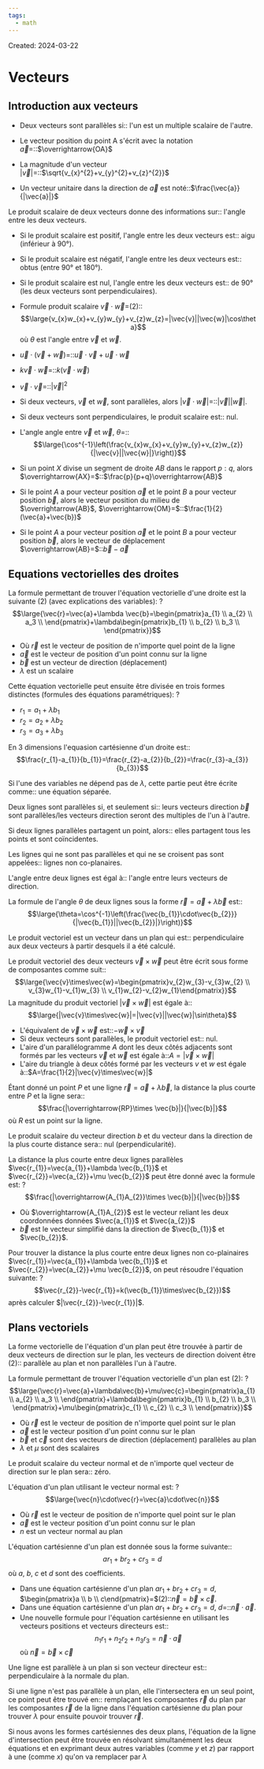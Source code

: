 ```yaml
---
tags:
  - math
---
```

Created: 2024-03-22

# Vecteurs
## Introduction aux vecteurs
- Deux vecteurs sont parallèles si:: l'un est un multiple scalaire de l'autre.
<!--SR:!2024-04-06,7,250-->
- Le vecteur position du point A s'écrit avec la notation $\vec{a}=$::$\overrightarrow{OA}$
<!--SR:!2024-04-10,11,270-->
- La magnitude d'un vecteur $|\vec{v}|=$::$\sqrt{v_{x}^{2}+v_{y}^{2}+v_{z}^{2}}$
<!--SR:!2024-04-11,12,270-->
- Un vecteur unitaire dans la direction de $\vec{a}$ est noté::$\frac{\vec{a}}{|\vec{a}|}$
<!--SR:!2024-04-12,13,270-->


Le produit scalaire de deux vecteurs donne des informations sur:: l'angle entre les deux vecteurs.
<!--SR:!2024-04-08,9,250-->
- Si le produit scalaire est positif, l'angle entre les deux vecteurs est:: aigu (inférieur à 90°).
<!--SR:!2024-04-09,10,270-->
- Si le produit scalaire est négatif, l'angle entre les deux vecteurs est:: obtus (entre 90° et 180°).
<!--SR:!2024-04-10,11,270-->
- Si le produit scalaire est nul, l'angle entre les deux vecteurs est:: de 90° (les deux vecteurs sont perpendiculaires).
<!--SR:!2024-04-09,10,270-->
- Formule produit scalaire $\vec{v}\cdot\vec{w}=$(2)::$$\large{v_{x}w_{x}+v_{y}w_{y}+v_{z}w_{z}=|\vec{v}||\vec{w}|\cos\theta}$$ où $\theta$ est l'angle entre $\vec{v}$ et $\vec{w}$.
<!--SR:!2024-04-12,13,270-->
- $\vec{u}\cdot(\vec{v}+\vec{w})$=::$\vec{u}\cdot\vec{v}+\vec{u}\cdot\vec{w}$
<!--SR:!2024-04-11,12,270-->
- $k\vec{v}\cdot\vec{w}=$::$k(\vec{v}\cdot\vec{w})$
<!--SR:!2024-04-05,6,250-->
- $\vec{v}\cdot \vec{v}=$::$|\vec{v}|^{2}$
<!--SR:!2024-04-09,10,250-->
- Si deux vecteurs, $\vec{v}$ et $\vec{w}$, sont parallèles, alors $|\vec{v}\cdot\vec{w}|=$::$|\vec{v}||\vec{w}|$.
<!--SR:!2024-04-08,9,250-->
- Si deux vecteurs sont perpendiculaires, le produit scalaire est:: nul.
<!--SR:!2024-04-08,9,270-->
- L'angle angle entre $\vec{v}$ et $\vec{w}$, $\theta=$::$$\large{\cos^{-1}\left(\frac{v_{x}w_{x}+v_{y}w_{y}+v_{z}w_{z}}{|\vec{v}||\vec{w}|}\right)}$$
<!--SR:!2024-04-06,7,250-->
- Si un point $X$ divise un segment de droite $AB$ dans le rapport $p:q$, alors $\overrightarrow{AX}=$::$\frac{p}{p+q}\overrightarrow{AB}$
<!--SR:!2024-04-08,9,270-->
- Si le point $A$ a pour vecteur position $\vec{a}$ et le point $B$ a pour vecteur position $\vec{b}$, alors le vecteur position du milieu de $\overrightarrow{AB}$, $\overrightarrow{OM}=$::$\frac{1}{2}(\vec{a}+\vec{b})$
<!--SR:!2024-04-10,11,270-->
- Si le point $A$ a pour vecteur position $\vec{a}$ et le point $B$ a pour vecteur position $\vec{b}$, alors le vecteur de déplacement $\overrightarrow{AB}=$::$\vec{b}-\vec{a}$
<!--SR:!2024-04-06,5,230-->

## Equations vectorielles des droites
La formule permettant de trouver l'équation vectorielle d'une droite est la suivante (2) (avec explications des variables):
?
$$\large{\vec{r}=\vec{a}+\lambda \vec{b}=\begin{pmatrix}a_{1} \\ a_{2} \\ a_3 \\ \end{pmatrix}+\lambda\begin{pmatrix}b_{1} \\ b_{2} \\ b_3 \\ \end{pmatrix}}$$
- Où $\vec{r}$ est le vecteur de position de n'importe quel point de la ligne
- $\vec{a}$ est le vecteur de position d'un point connu sur la ligne
- $\vec{b}$ est un vecteur de direction (déplacement)
- $\lambda$ est un scalaire
<!--SR:!2024-04-07,8,250-->

Cette équation vectorielle peut ensuite être divisée en trois formes distinctes (formules des équations paramétriques):
?
- $r_{1}=a_{1}+\lambda b_{1}$
- $r_{2}=a_{2}+\lambda b_{2}$
- $r_{3}=a_{3}+\lambda b_{3}$
<!--SR:!2024-04-07,4,210-->

En 3 dimensions l'equasion cartésienne d'un droite est::$$\frac{r_{1}-a_{1}}{b_{1}}=\frac{r_{2}-a_{2}}{b_{2}}=\frac{r_{3}-a_{3}}{b_{3}}$$
<!--SR:!2024-04-12,10,250-->

Si l'une des variables ne dépend pas de $\lambda$, cette partie peut être écrite comme:: une équation séparée.
<!--SR:!2024-04-09,7,250-->


Deux lignes sont parallèles si, et seulement si:: leurs vecteurs direction $\vec{b}$ sont parallèles/les vecteurs direction seront des multiples de l'un à l'autre.

Si deux lignes parallèles partagent un point, alors:: elles partagent tous les points et sont coïncidentes.

Les lignes qui ne sont pas parallèles et qui ne se croisent pas sont appelées:: lignes non co-planaires.

L'angle entre deux lignes est égal à:: l'angle entre leurs vecteurs de direction.

La formule de l'angle $\theta$ de deux lignes sous la forme $\vec{r}=\vec{a} +\lambda\vec{b}$ est::$$\large{\theta=\cos^{-1}\left(\frac{\vec{b_{1}}\cdot\vec{b_{2}}}{|\vec{b_{1}}||\vec{b_{2}}|}\right)}$$


Le produit vectoriel est un vecteur dans un plan qui est:: perpendiculaire aux deux vecteurs à partir desquels il a été calculé.

Le produit vectoriel des deux vecteurs $\vec{v}\times\vec{w}$ peut être écrit sous forme de composantes comme suit::$$\large{\vec{v}\times\vec{w}=\begin{pmatrix}v_{2}w_{3}-v_{3}w_{2} \\ v_{3}w_{1}-v_{1}w_{3} \\ v_{1}w_{2}-v_{2}w_{1}\end{pmatrix}}$$
La magnitude du produit vectoriel $|\vec{v}\times\vec{w}|$ est égale à::$$\large{|\vec{v}\times\vec{w}|=|\vec{v}||\vec{w}|\sin\theta}$$

- L'équivalent de $\vec{v}\times\vec{w}$ est::$-\vec{w}\times\vec{v}$
- Si deux vecteurs sont parallèles, le produit vectoriel est:: nul.
- L'aire d'un parallélogramme $A$ dont les deux côtés adjacents sont formés par les vecteurs $\vec{v}$ et $\vec{w}$ est égale à::$A=|\vec{v}\times\vec{w}|$
- L'aire du triangle à deux côtés formé par les vecteurs $v$ et $w$ est égale à::$A=\frac{1}{2}|\vec{v}\times\vec{w}|$

Étant donné un point $P$ et une ligne $\vec{r}=\vec{a} +\lambda \vec{b}$, la distance la plus courte entre $P$ et la ligne sera::$$\frac{|\overrightarrow{RP}\times \vec{b}|}{|\vec{b}|}$$ où $R$ est un point sur la ligne.

Le produit scalaire du vecteur direction $b$ et du vecteur dans la direction de la plus courte distance sera:: nul (perpendicularité).

La distance la plus courte entre deux lignes parallèles $\vec{r_{1}}=\vec{a_{1}}+\lambda \vec{b_{1}}$ et $\vec{r_{2}}=\vec{a_{2}}+\mu \vec{b_{2}}$ peut être donné avec la formule est:
?
$$\frac{|\overrightarrow{A_{1}A_{2}}\times \vec{b}|}{|\vec{b}|}$$
- Où $\overrightarrow{A_{1}A_{2}}$ est le vecteur reliant les deux coordonnées données $\vec{a_{1}}$ et $\vec{a_{2}}$
- $\vec{b}$ est le vecteur simplifié dans la direction de $\vec{b_{1}}$ et $\vec{b_{2}}$. 

Pour trouver la distance la plus courte entre deux lignes non co-plainaires $\vec{r_{1}}=\vec{a_{1}}+\lambda \vec{b_{1}}$ et $\vec{r_{2}}=\vec{a_{2}}+\mu \vec{b_{2}}$, on peut résoudre l'équation suivante:
?
$$\vec{r_{2}}-\vec{r_{1}}=k(\vec{b_{1}}\times\vec{b_{2}})$$ après calculer $|\vec{r_{2}}-\vec{r_{1}}|$.


## Plans vectoriels
La forme vectorielle de l'équation d'un plan peut être trouvée à partir de deux vecteurs de direction sur le plan, les vecteurs de direction doivent être (2):: parallèle au plan et non parallèles l'un à l'autre.


La formule permettant de trouver l'équation vectorielle d'un plan est (2):
?
$$\large{\vec{r}=\vec{a}+\lambda\vec{b}+\mu\vec{c}=\begin{pmatrix}a_{1} \\ a_{2} \\ a_3 \\ \end{pmatrix}+\lambda\begin{pmatrix}b_{1} \\ b_{2} \\ b_3 \\ \end{pmatrix}+\mu\begin{pmatrix}c_{1} \\ c_{2} \\ c_3 \\ \end{pmatrix}}$$
- Où $\vec{r}$ est le vecteur de position de n'importe quel point sur le plan
- $\vec{a}$ est le vecteur position d'un point connu sur le plan
- $\vec{b}$ et $\vec{c}$ sont des vecteurs de direction (déplacement) parallèles au plan
- $\lambda$ et $\mu$ sont des scalaires

Le produit scalaire du vecteur normal et de n'importe quel vecteur de direction sur le plan sera:: zéro.

L'équation d'un plan utilisant le vecteur normal est:
?
$$\large{\vec{n}\cdot\vec{r}=\vec{a}\cdot\vec{n}}$$
- Où $\vec{r}$ est le vecteur de position de n'importe quel point sur le plan
- $\vec{a}$ est le vecteur position d'un point connu sur le plan
- $n$ est un vecteur normal au plan

L'équation cartésienne d'un plan est donnée sous la forme suivante::$$ar_{1}+br_{2}+cr_{3}=d$$ où $a$, $b$, $c$ et $d$ sont des coefficients.
- Dans une équation cartésienne d'un plan $ar_{1}+br_{2}+cr_{3}=d$, $\begin{pmatrix}a \\ b \\ c\end{pmatrix}=$(2)::$\vec{n}=\vec{b}\times\vec{c}$.
- Dans une équation cartésienne d'un plan $ar_{1}+br_{2}+cr_{3}=d$, $d=$::$\vec{n}\cdot\vec{a}$.
- Une nouvelle formule pour l'équation cartésienne en utilisant les vecteurs positions et vecteurs directeurs est::$$n_{1}r_{1}+n_{2}r_{2}+n_{3}r_{3}=\vec{n}\cdot\vec{a}$$ où $\vec{n}=\vec{b}\times\vec{c}$

Une ligne est parallèle à un plan si son vecteur directeur est:: perpendiculaire à la normale du plan.

Si une ligne n'est pas parallèle à un plan, elle l'intersectera en un seul point, ce point peut être trouvé en:: remplaçant les composantes $\vec{r}$ du plan par les composantes $\vec{r}$ de la ligne dans l'équation cartésienne du plan pour trouver $\lambda$ pour ensuite pouvoir trouver $\vec{r}$.

Si nous avons les formes cartésiennes des deux plans, l'équation de la ligne d'intersection peut être trouvée en résolvant simultanément les deux équations et en exprimant deux autres variables (comme $y$ et $z$) par rapport à une (comme $x$) qu'on va remplacer par $\lambda$ 